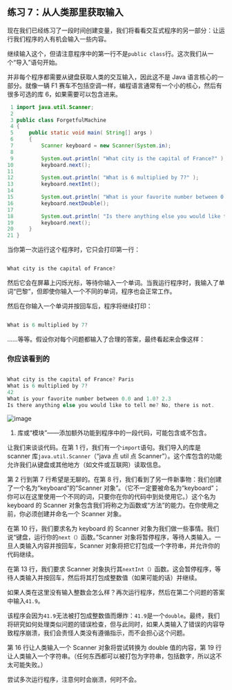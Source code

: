 ## 练习 7：从人类那里获取输入

现在我们已经练习了一段时间创建变量，我们将看看交互式程序的另一部分：让运行我们程序的人有机会输入一些内容。

继续输入这个，但请注意程序中的第一行不是`public class`行。这次我们从一个“导入”语句开始。

并非每个程序都需要从键盘获取人类的交互输入，因此这不是 Java 语言核心的一部分。就像一辆 F1 赛车不包括空调一样，编程语言通常有一个小的核心，然后有很多可选的库 6，如果需要可以包含进来。


```java
 1 import java.util.Scanner;
 2 
 3 public class ForgetfulMachine
 4 {
 5     public static void main( String[] args )
 6     {
 7         Scanner keyboard = new Scanner(System.in);
 8 
 9         System.out.println( "What city is the capital of France?" );
10         keyboard.next();
11 
12         System.out.println( "What is 6 multiplied by 7?" );
13         keyboard.nextInt();
14 
15         System.out.println( "What is your favorite number between 0.0 and 1.0?" );
16         keyboard.nextDouble();
17 
18         System.out.println( "Is there anything else you would like to tell me?" );
19         keyboard.next();
20     }
21 }
```

当你第一次运行这个程序时，它只会打印第一行：

```java

What city is the capital of France?
```

然后它会在屏幕上闪烁光标，等待你输入一个单词。当我运行程序时，我输入了单词“巴黎”，但即使你输入一个不同的单词，程序也会正常工作。

然后在你输入一个单词并按回车后，程序将继续打印：

```java

What is 6 multiplied by 7?
```

……等等。假设你对每个问题都输入了合理的答案，最终看起来会像这样：

### 你应该看到的

```java

What city is the capital of France? Paris
What is 6 multiplied by 7?
42
What is your favorite number between 0.0 and 1.0? 2.3
Is there anything else you would like to tell me? No, there is not.
```

![image](img/Image_011.png)

1.  库或“模块”——添加额外功能到程序中的一段代码，可能包含或不包含。

让我们来谈谈代码。在第 1 行，我们有一个`import`语句。我们导入的库是 scanner 库`java.util.Scanner`（“java 点 util 点 Scanner”）。这个库包含的功能允许我们从键盘或其他地方（如文件或互联网）读取信息。

第 2 行到第 7 行希望是无聊的。在第 8 行，我们看到了另一件新事物：我们创建了一个名为“keyboard”的“Scanner 对象”。（它不一定要被命名为“keyboard”；你可以在这里使用一个不同的词，只要你在你的代码中到处使用它。）这个名为 keyboard 的 Scanner 对象包含我们将称之为函数或“方法”的能力。在你使用之前，你必须创建并命名一个 Scanner 对象。

在第 10 行，我们要求名为 keyboard 的 Scanner 对象为我们做一些事情。我们说“键盘，运行你的`next（）`函数。”Scanner 对象将暂停程序，等待人类输入。一旦人类输入内容并按回车，Scanner 对象将把它打包成一个字符串，并允许你的代码继续。

在第 13 行，我们要求 Scanner 对象执行其`nextInt（）`函数。这会暂停程序，等待人类输入并按回车，然后将其打包成整数值（如果可能的话）并继续。

如果人类在这里没有输入整数会怎么样？再次运行程序，然后在第二个问题的答案中输入`41.9`。

该程序会因为`41.9`无法被打包成整数值而爆炸：`41.9`是一个`double`。最终，我们将研究如何处理类似问题的错误检查，但与此同时，如果人类输入了错误的内容导致程序崩溃，我们会责怪人类没有遵循指示，而不会担心这个问题。

第 16 行让人类输入一个 Scanner 对象将尝试转换为 double 值的内容，第 19 行让人类输入一个字符串。（任何东西都可以被打包为字符串，包括数字，所以这不太可能失败。）

尝试多次运行程序，注意何时会崩溃，何时不会。

